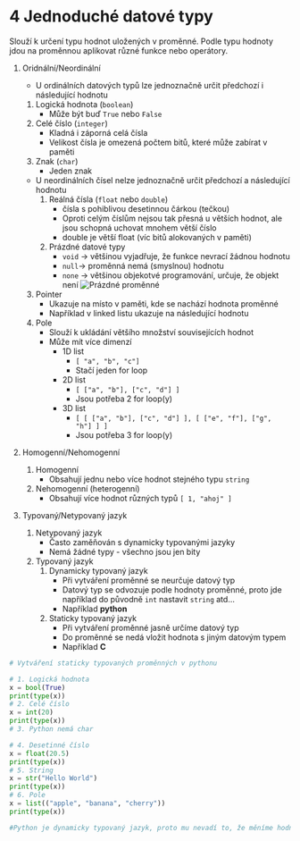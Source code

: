# 4 Jednoduché datové typy
Slouží k určení typu hodnot uložených v proměnné. Podle typu hodnoty jdou na proměnnou aplikovat různé funkce nebo operátory.
1. Oridnální/Neordinální
	- U ordinálních datových typů lze jednoznačně určit předchozí i následující hodnotu
    1. Logická hodnota (`boolean`)
    	- Může být buď `True` nebo `False`
    2. Celé číslo (`integer`)
    	- Kladná i záporná celá čísla
    	- Velikost čísla je omezená počtem bitů, které může zabírat v paměti
    3. Znak (`char`)
    	- Jeden znak  
  	- U neordinálních čísel nelze jednoznačně určit předchozí a následující hodnotu
    	1. Reálná čísla (`float` nebo `double`)
    		- čísla s pohiblivou desetinnou čárkou (tečkou)
      		- Oproti celým číslům nejsou tak přesná u větších hodnot, ale jsou schopná uchovat mnohem větší číslo
      		- double je větší float (víc bitů alokovaných v paměti)
    	2. Prázdné datové typy
      		- `void` -> většinou vyjadřuje, že funkce nevrací žádnou hodnotu
      		- `null`-> proměnná nemá (smyslnou) hodnotu
      		- `none` -> většinou objekotvé programování, určuje, že objekt není
		![Prázdné proměnné](https://www.datocms-assets.com/34817/1672148177-agzven5_700b.jpg "Prázdné proměnné")
    3. Pointer
    	- Ukazuje na místo v paměti, kde se nachází hodnota proměnné
    	- Například v linked listu ukazuje na následující hodnotu
    4. Pole
    	- Slouží k ukládání většího množství souvisejících hodnot
    	- Může mít více dimenzí
        	- 1D list
        		- `[ "a", "b", "c"]`
        		- Stačí jeden for loop
        	- 2D list
          		- `[ ["a", "b"], ["c", "d"] ]`
          		- Jsou potřeba 2 for loop(y)
         	- 3D list
          		- `[ [ ["a", "b"], ["c", "d"] ], [ ["e", "f"], ["g", "h"] ] ] `
          		- Jsou potřeba 3 for loop(y)

2. Homogenní/Nehomogenní
	1. Homogenní
    	- Obsahují jednu nebo více hodnot stejného typu `string`
	2. Nehomogenní (heterogenní)
    	- Obsahují více hodnot různých typů `[ 1, "ahoj" ]`

3. Typovaný/Netypovaný jazyk
	1. Netypovaný jazyk
		- Často zaměňován s dynamicky typovanými jazyky
    	- Nemá žádné typy - všechno jsou jen bity
  	2. Typovaný jazyk
    	1. Dynamicky typovaný jazyk
      		- Při vytváření proměnné se neurčuje datový typ
      		- Datový typ se odvozuje podle hodnoty proměnné, proto jde například do původně `int` nastavit `string` atd...
      		- Například **python**
    	2. Staticky typovaný jazyk
      		- Při vytváření proměnné jasně určíme datový typ
      		- Do proměnné se nedá vložit hodnota s jiným datovým typem
      		- Například **C**
```python
# Vytváření staticky typovaných proměnných v pythonu

# 1. Logická hodnota
x = bool(True)
print(type(x))
# 2. Celé číslo
x = int(20)
print(type(x))
# 3. Python nemá char

# 4. Desetinné číslo
x = float(20.5)
print(type(x))
# 5. String
x = str("Hello World")
print(type(x))
# 6. Pole
x = list(("apple", "banana", "cherry"))
print(type(x))

#Python je dynamicky typovaný jazyk, proto mu nevadí to, že měníme hodnotu a datový typ proměnné
```